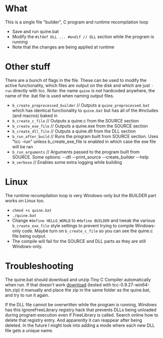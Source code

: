 # What
This is a single file "builder", C program and runtime recompilation loop
* Save and run quine.bat
* Modify the `#ifdef DLL ... #endif // DLL` section while the program is running
* Note that the changes are being applied at runtime

# Other stuff
There are a bunch of flags in the file. These can be used to modify the active functionality, which files are output on the disk and which are just `-run` directly with tcc. Note: the name `quine` is not hardcoded anywhere, the name of the .bat file is used when naming output files.
* `b_create_preprocessed_builder` // Outputs a `quine_preprocessed.bat` which has identical functionality to `quine.bat` but has all of the #includes (and macros) baked in
* `b_create_c_file` // Outputs a quine.c from the SOURCE section
* `b_create_exe_file` // Outputs a quine.exe from the SOURCE section
* `b_create_dll_file` // Outputs a quine.dll from the DLL section
* `b_run_after_build` // Runs the program built from SOURCE section. Uses "tcc -run" unless b_create_exe_file is enabled in which case the exe file will be ran
* `b_run_arguments` // Arguments passed to the program built from SOURCE. Some options: --dll --print_source --create_builder --help
* `b_verbose` // Enables some extra logging while building

# Linux
The runtime recompilation loop is very Windows-only but the BUILDER part works on Linux too.
* `chmod +x quine.bat`
* `./quine.bat`
* Change `#define HELLO_WORLD` to `#define BUILDER` and tweak the various `b_create_exe_file` style settings to prevent trying to compile Windows-only code. Maybe turn on `b_create_c_file` so you can see the quine.c file being output.
* The compile will fail for the SOURCE and DLL parts as they are still Windows-only.

# Troubleshooting
The quine.bat should download and unzip Tiny C Compiler automatically when run. If  that doesn't work [download](http://download.savannah.gnu.org/releases/tinycc/)  (tested with tcc-0.9.27-win64-bin.zip) it manually and place the zip in the same folder as the quine.bat, and try to run it again.

If the DLL file cannot be overwritten while the program is running, Windows has this IgnoreFreeLibrary registry hack that prevents DLLs being unloaded during program execution even if FreeLibrary is called. Search online how to delete that registry entry. And apparently it can reappear after being deleted. In the future I might look into adding a mode where each new DLL file gets a unique name.

